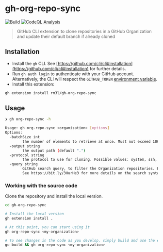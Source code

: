 # gh-org-repo-sync

[![Build](https://github.com/rm3l/gh-org-repo-sync/actions/workflows/build.yml/badge.svg)](https://github.com/rm3l/gh-org-repo-sync/actions/workflows/build.yml)
[![CodeQL Analysis](https://github.com/rm3l/gh-org-repo-sync/actions/workflows/codeql-analysis.yml/badge.svg)](https://github.com/rm3l/gh-org-repo-sync/actions/workflows/codeql-analysis.yml)

> GitHub CLI extension to clone repositories in a GitHub Organization and update their default branch if already cloned

## Installation

- Install the `gh` CLI. See [https://github.com/cli/cli#installation](https://github.com/cli/cli#installation) for further details.
- Run `gh auth login` to authenticate with your GitHub account. Alternatively, the CLI will respect the `GITHUB_TOKEN` [environment variable](https://cli.github.com/manual/gh_help_environment).
- Install this extension:

```bash
gh extension install rm3l/gh-org-repo-sync
```

## Usage

```bash
❯ gh org-repo-sync -h

Usage: gh org-repo-sync <organization> [options]
Options: 
  -batchSize int
        the number of elements to retrieve at once. Must not exceed 100 (default 50)
  -output string
        the output path (default ".")
  -protocol string
        the protocol to use for cloning. Possible values: system, ssh, https. (default "system")
  -query string
        GitHub search query, to filter the Organization repositories. Example: "language:Go stars:>10 pushed:>2010-11-12"
        See https://bit.ly/3HurHe3 for more details on the search syntax
```

### Working with the source code

Clone the repository and install the local version.

```bash
cd gh-org-repo-sync

# Install the local version
gh extension install .

# At this point, you can start using it
gh org-repo-sync <my-organization>

# To see changes in the code as you develop, simply build and use the extension:
go build && gh org-repo-sync <my-organization>
```
